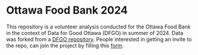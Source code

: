 # Ottawa Food Bank 2024

This repository is a volunteer analysis conducted for the Ottawa Food Bank in the context of Data for Good Ottawa (DFGO) in summer of 2024. Data was forked from a [DFGO repository](https://github.com/Data-For-Good-Ottawa/OFB_2023). People interested in getting an invite to the repo, can join the project by filling this [form](https://docs.google.com/forms/d/e/1FAIpQLSejJSzy04N5N2tr2SxfcVgXfy0W_qdkF0GvriatjXvUSWKEhQ/viewform).
